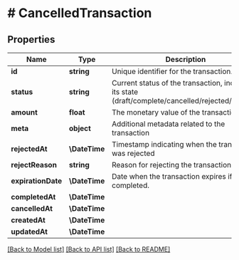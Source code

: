 # # CancelledTransaction

## Properties

Name | Type | Description | Notes
------------ | ------------- | ------------- | -------------
**id** | **string** | Unique identifier for the transaction. | [optional]
**status** | **string** | Current status of the transaction, indicating its state (draft/complete/cancelled/rejected/expired) | [optional]
**amount** | **float** | The monetary value of the transaction. | [optional]
**meta** | **object** | Additional metadata related to the transaction | [optional]
**rejectedAt** | **\DateTime** | Timestamp indicating when the transaction was rejected | [optional]
**rejectReason** | **string** | Reason for rejecting the transaction | [optional]
**expirationDate** | **\DateTime** | Date when the transaction expires if not completed. | [optional]
**completedAt** | **\DateTime** |  | [optional]
**cancelledAt** | **\DateTime** |  | [optional]
**createdAt** | **\DateTime** |  | [optional]
**updatedAt** | **\DateTime** |  | [optional]

[[Back to Model list]](../../README.md#models) [[Back to API list]](../../README.md#endpoints) [[Back to README]](../../README.md)
